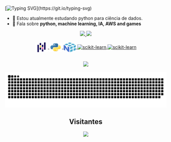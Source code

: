 ###

[![Typing SVG](https://readme-typing-svg.herokuapp.com?color=%233FF744&size=38&duration=4000&center=true&vCenter=true&width=1000&height=101&lines=Ol%C3%A1%2C+me+chamo+Rayssa.;Seja+bem-vindo(a)+ao+meu+perfil!)](https://git.io/typing-svg)

- 🌱 Estou atualmente estudando python para ciência de dados.
- 💬 Fala sobre **python, machine learning, IA, AWS and games**

<div align="center">
  <a href="https://github.com/RayVilaca">
  <img height="180em" src="https://github-readme-stats.vercel.app/api?username=RayVilaca&show_icons=true&theme=merko&include_all_commits=true&count_private=true"/>
  <img height="180em" src="https://github-readme-stats.vercel.app/api/top-langs/?username=RayVilaca&layout=compact&langs_count=7&theme=merko"/>
</div>
  
 <div align="center" style="display: inline_block"><br>
   <img align="center" alt="Pandas" height="30" width="40" src="https://raw.githubusercontent.com/devicons/devicon/master/icons/pandas/pandas-original.svg">
    <img align="center" alt="Python" height="30" width="40" src="https://raw.githubusercontent.com/devicons/devicon/master/icons/python/python-original.svg">
    <img align="center" alt="NumPy" height="30" width="40" src="https://raw.githubusercontent.com/devicons/devicon/master/icons/numpy/numpy-original.svg">
    <img align="center" alt="scikit-learn" height="30" width="40" src="https://hutsons-hacks.info/wp-content/uploads/2021/09/ParallelScikitlearn.png">
    <img align="center" alt="scikit-learn" height="30" width="40" src="https://upload.wikimedia.org/wikipedia/commons/thumb/5/5c/AWS_Simple_Icons_AWS_Cloud.svg/1024px-AWS_Simple_Icons_AWS_Cloud.svg.png">
  </div>
  
  ##
  
  <div align="center">
    <a href="https://www.linkedin.com/in/rayssa-vila%C3%A7a-6b21021a4/" target="_blank"><img src="https://img.shields.io/badge/-LinkedIn-%230077B5?style=for-the-badge&logo=linkedin&logoColor=white" target="_blank"></a> 
  </div>
  
  ![Snake animation](https://github.com/RayVilaca/RayVilaca/blob/output/github-contribution-grid-snake.svg)
  
  <div align="center">
    <h2>Visitantes</h2>
  </div>
   <p align="center"> 
   <img alingn="center" src="https://profile-counter.glitch.me/RayVilaca/count.svg"/>
 </p>

  
